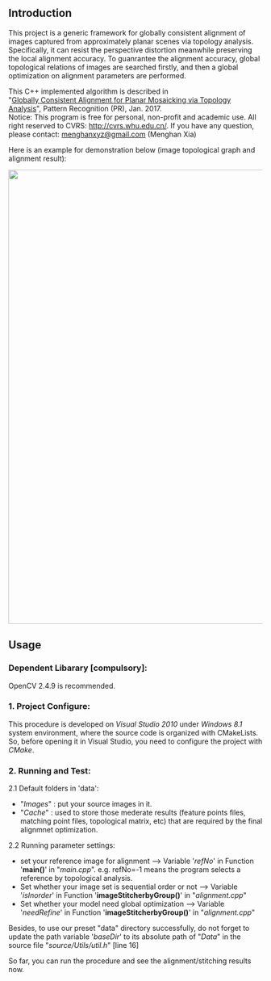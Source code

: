 ## Introduction

This project is a generic framework for globally consistent alignment of images captured from approximately planar 
scenes via topology analysis. Specifically, it can resist the perspective distortion meanwhile preserving the local 
alignment accuracy. To guanrantee the alignment accuracy, global topological relations of images are searched firstly,
and then a global optimization on alignment parameters are performed.

This C++ implemented algorithm is described in  
"[Globally Consistent Alignment for Planar Mosaicking via Topology Analysis](http://menghanxia.github.io/papers/Plane_Alignment-PR2016.pdf)", Pattern Recognition (PR), Jan. 2017.  
Notice: This program is free for personal, non-profit and academic use.
All right reserved to CVRS: http://cvrs.whu.edu.cn/. 
If you have any question, please contact: menghanxyz@gmail.com (Menghan Xia)

Here is an example for demonstration below (image topological graph and alignment result): 

<img src="docs/demo.png" width="900px"/>

## Usage
### Dependent Libarary [compulsory]:
OpenCV 2.4.9 is recommended.

### 1. Project Configure:
This procedure is developed on *Visual Studio 2010* under *Windows 8.1* system environment,
where the source code is organized with CMakeLists. So, before opening it in Visual Studio,
you need to configure the project with *CMake*.

### 2. Running and Test:
2.1 Default folders in 'data':  
- "*Images*" : put your source images in it.
- "*Cache*"  : used to store those mederate results (feature points files, matching point files, topological matrix, etc) that 
are required by the final alignmnet optimization.

2.2 Running parameter settings:  
- set your reference image for alignment      							-->  Variable '*refNo*' in Function '**main()**' in "*main.cpp*". 
e.g. refNo=-1 means the program selects a reference by topological analysis.
- Set whether your image set is sequential order or not         --> Variable '*isInorder*' in Function '**imageStitcherbyGroup()**' in "*alignment.cpp*"
- Set whether your model need global optimization         		--> Variable '*needRefine*' in Function '**imageStitcherbyGroup()**' in "*alignment.cpp*"

Besides, to use our preset "data" directory successfully, do not forget to update the path variable 
'*baseDir*' to its absolute path of "*Data*" in the source file "*source/Utils/util.h*" [line 16]

So far, you can run the procedure and see the alignment/stitching results now.